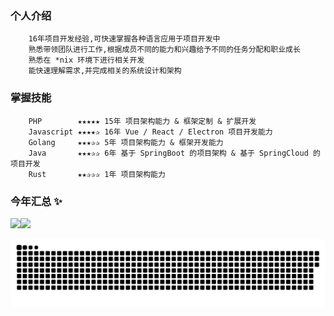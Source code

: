 ### 个人介绍
```
	16年项目开发经验,可快速掌握各种语言应用于项目开发中
	熟悉带领团队进行工作,根据成员不同的能力和兴趣给予不同的任务分配和职业成长
	熟悉在 *nix 环境下进行相关开发
	能快速理解需求,并完成相关的系统设计和架构
```

### 掌握技能

```
	PHP        ★★★★★ 15年 项目架构能力 & 框架定制 & 扩展开发
	Javascript ★★★★✰ 16年 Vue / React / Electron 项目开发能力
	Golang     ★★★✰✰ 5年 项目架构能力 & 框架开发能力 
	Java       ★★★✰✰ 6年 基于 SpringBoot 的项目架构 & 基于 SpringCloud 的项目开发
	Rust       ★★✰✰✰ 1年 项目架构能力
```

### 今年汇总 ✨

<img align="" height="137px" src="https://github-readme-stats.vercel.app/api?username=freewu&hide_title=true&hide_border=true&show_icons=true&include_all_commits=true&line_height=21&bg_color=0,EC6C6C,FFD479,FFFC79,73FA79&theme=dracula&locale=cn" /><img align="" height="137px" src="https://github-readme-stats.vercel.app/api/top-langs/?username=freewu&hide_title=true&hide_border=true&layout=compact&bg_color=0,73FA79,73FDFF,D783FF&theme=graywhite&locale=cn" />

 ![github contribution grid snake animation](https://raw.githubusercontent.com/freewu/freewu/output/github-contribution-grid-snake.svg) 
